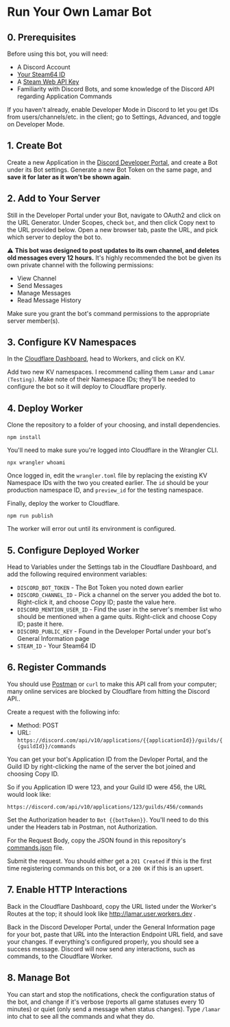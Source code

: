 # Run Your Own Lamar Bot

## 0. Prerequisites

Before using this bot, you will need:

- A Discord Account
- [Your Steam64 ID](https://steamid.xyz/)
- A [Steam Web API Key](https://steamcommunity.com/dev/apikey)
- Familiarity with Discord Bots, and some knowledge of the Discord API regarding Application Commands

If you haven't already, enable Developer Mode in Discord to let you get IDs from users/channels/etc. in the client; go to Settings, Advanced, and toggle on Developer Mode.

## 1. Create Bot

Create a new Application in the [Discord Developer Portal](https://discord.com/developers/applications), and create a Bot under its Bot settings. Generate a new Bot Token on the same page, and **save it for later as it won't be shown again**.

## 2. Add to Your Server

Still in the Developer Portal under your Bot, navigate to OAuth2 and click on the URL Generator. Under Scopes, check `bot`, and then click Copy next to the URL provided below. Open a new browser tab, paste the URL, and pick which server to deploy the bot to.

⚠️ **This bot was designed to post updates to its own channel, and deletes old messages every 12 hours.** It's highly recommended the bot be given its own private channel with the following permissions:

- View Channel
- Send Messages
- Manage Messages
- Read Message History

Make sure you grant the bot's command permissions to the appropriate server member(s).

## 3. Configure KV Namespaces

In the [Cloudflare Dashboard](https://dash.cloudflare.com/), head to Workers, and click on KV.

Add two new KV namespaces. I recommend calling them `Lamar` and `Lamar (Testing)`. Make note of their Namespace IDs; they'll be needed to configure the bot so it will deploy to Cloudflare properly.

## 4. Deploy Worker

Clone the repository to a folder of your choosing, and install dependencies.

```shell
npm install
```

You'll need to make sure you're logged into Cloudflare in the Wrangler CLI.

```shell
npx wrangler whoami
```

Once logged in, edit the `wrangler.toml` file by replacing the existing KV Namespace IDs with the two you created earlier. The `id` should be your production namespace ID, and `preview_id` for the testing namespace.

Finally, deploy the worker to Cloudflare.

```shell
npm run publish
```

The worker will error out until its environment is configured.

## 5. Configure Deployed Worker

Head to Variables under the Settings tab in the Cloudflare Dashboard, and add the following required environment variables:

- `DISCORD_BOT_TOKEN` - The Bot Token you noted down earlier
- `DISCORD_CHANNEL_ID` - Pick a channel on the server you added the bot to. Right-click it, and choose Copy ID; paste the value here.
- `DISCORD_MENTION_USER_ID` - Find the user in the server's member list who should be mentioned when a game quits. Right-click and choose Copy ID; paste it here.
- `DISCORD_PUBLIC_KEY` - Found in the Developer Portal under your bot's General Information page
- `STEAM_ID` - Your Steam64 ID

## 6. Register Commands

You should use [Postman](https://www.postman.com/) or `curl` to make this API call from your computer; many online services are blocked by Cloudflare from hitting the Discord API..

Create a request with the following info:

- Method: POST
- URL: `https://discord.com/api/v10/applications/{{applicationId}}/guilds/{{guildId}}/commands`

You can get your bot's Application ID from the Devloper Portal, and the Guild ID by right-clicking the name of the server the bot joined and choosing Copy ID.

So if you Application ID were 123, and your Guild ID were 456, the URL would look like:

`https://discord.com/api/v10/applications/123/guilds/456/commands`

Set the Authorization header to `Bot {{botToken}}`. You'll need to do this under the Headers tab in Postman, not Authorization.

For the Request Body, copy the JSON found in this repository's [commands.json](https://github.com/bachmacintosh/lamar/blob/main/commands.json) file.

Submit the request. You should either get a `201 Created` if this is the first time registering commands on this bot, or a `200 OK` if this is an upsert.

## 7. Enable HTTP Interactions

Back in the Cloudflare Dashboard, copy the URL listed under the Worker's Routes at the top; it should look like http://lamar.user.workers.dev .

Back in the Discord Developer Portal, under the General Information page for your bot, paste that URL into the Interaction Endpoint URL field, and save your changes. If everything's configured properly, you should see a success message. Discord will now send any interactions, such as commands, to the Cloudflare Worker.

## 8. Manage Bot

You can start and stop the notifications, check the configuration status of the bot, and change if it's verbose (reports all game statuses every 10 minutes) or quiet (only send a message when status changes). Type `/lamar` into chat to see all the commands and what they do.
